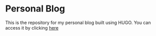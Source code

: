 # Personal Blog

This is the repository for my personal blog built using HUGO. You can access it by clicking [here](https://drull1000.github.io)
